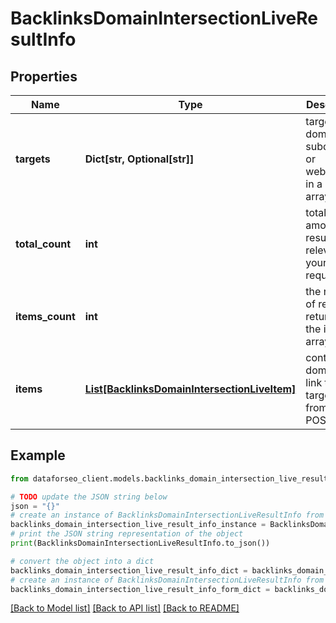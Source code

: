 # BacklinksDomainIntersectionLiveResultInfo


## Properties

Name | Type | Description | Notes
------------ | ------------- | ------------- | -------------
**targets** | **Dict[str, Optional[str]]** | target domains, subdomains or webpages in a POST array | [optional] 
**total_count** | **int** | total amount of results relevant to your request | [optional] 
**items_count** | **int** | the number of results returned in the items array | [optional] 
**items** | [**List[BacklinksDomainIntersectionLiveItem]**](BacklinksDomainIntersectionLiveItem.md) | contains domain that link to all targets from the POST array | [optional] 

## Example

```python
from dataforseo_client.models.backlinks_domain_intersection_live_result_info import BacklinksDomainIntersectionLiveResultInfo

# TODO update the JSON string below
json = "{}"
# create an instance of BacklinksDomainIntersectionLiveResultInfo from a JSON string
backlinks_domain_intersection_live_result_info_instance = BacklinksDomainIntersectionLiveResultInfo.from_json(json)
# print the JSON string representation of the object
print(BacklinksDomainIntersectionLiveResultInfo.to_json())

# convert the object into a dict
backlinks_domain_intersection_live_result_info_dict = backlinks_domain_intersection_live_result_info_instance.to_dict()
# create an instance of BacklinksDomainIntersectionLiveResultInfo from a dict
backlinks_domain_intersection_live_result_info_form_dict = backlinks_domain_intersection_live_result_info.from_dict(backlinks_domain_intersection_live_result_info_dict)
```
[[Back to Model list]](../README.md#documentation-for-models) [[Back to API list]](../README.md#documentation-for-api-endpoints) [[Back to README]](../README.md)


